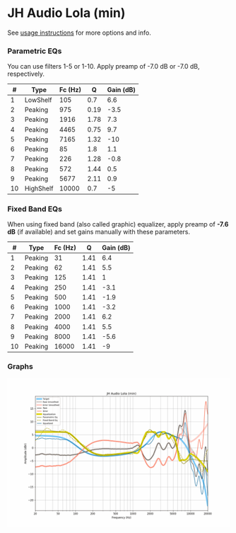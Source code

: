 # JH Audio Lola (min)
See [usage instructions](https://github.com/jaakkopasanen/AutoEq#usage) for more options and info.

### Parametric EQs
You can use filters 1-5 or 1-10. Apply preamp of -7.0 dB or -7.0 dB, respectively.

|   # | Type      |   Fc (Hz) |    Q |   Gain (dB) |
|-----|-----------|-----------|------|-------------|
|   1 | LowShelf  |       105 | 0.7  |         6.6 |
|   2 | Peaking   |       975 | 0.19 |        -3.5 |
|   3 | Peaking   |      1916 | 1.78 |         7.3 |
|   4 | Peaking   |      4465 | 0.75 |         9.7 |
|   5 | Peaking   |      7165 | 1.32 |       -10   |
|   6 | Peaking   |        85 | 1.8  |         1.1 |
|   7 | Peaking   |       226 | 1.28 |        -0.8 |
|   8 | Peaking   |       572 | 1.44 |         0.5 |
|   9 | Peaking   |      5677 | 2.11 |         0.9 |
|  10 | HighShelf |     10000 | 0.7  |        -5   |

### Fixed Band EQs
When using fixed band (also called graphic) equalizer, apply preamp of **-7.6 dB** (if available) and set gains manually with these parameters.

|   # | Type    |   Fc (Hz) |    Q |   Gain (dB) |
|-----|---------|-----------|------|-------------|
|   1 | Peaking |        31 | 1.41 |         6.4 |
|   2 | Peaking |        62 | 1.41 |         5.5 |
|   3 | Peaking |       125 | 1.41 |         1   |
|   4 | Peaking |       250 | 1.41 |        -3.1 |
|   5 | Peaking |       500 | 1.41 |        -1.9 |
|   6 | Peaking |      1000 | 1.41 |        -3.2 |
|   7 | Peaking |      2000 | 1.41 |         6.2 |
|   8 | Peaking |      4000 | 1.41 |         5.5 |
|   9 | Peaking |      8000 | 1.41 |        -5.6 |
|  10 | Peaking |     16000 | 1.41 |        -9   |

### Graphs
![](./JH%20Audio%20Lola%20(min).png)
